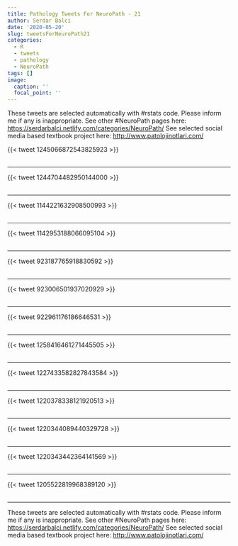 ```yaml
---
title: Pathology Tweets For NeuroPath - 21
author: Serdar Balci
date: '2020-05-20'
slug: tweetsForNeuroPath21
categories:
  - R
  - tweets
  - pathology
  - NeuroPath
tags: []
image:
  caption: ''
  focal_point: ''
---
```



These tweets are selected automatically with #rstats code. Please inform me if any is inappropriate.
See other #NeuroPath pages here: https://serdarbalci.netlify.com/categories/NeuroPath/ 
See selected social media based textbook project here: http://www.patolojinotlari.com/

{{< tweet 1245066872543825923 >}}
<br>
<br>
<hr>
{{< tweet 1244704482950144000 >}}
<br>
<br>
<hr>
{{< tweet 1144221632908500993 >}}
<br>
<br>
<hr>
{{< tweet 1142953188066095104 >}}
<br>
<br>
<hr>
{{< tweet 923187765918830592 >}}
<br>
<br>
<hr>
{{< tweet 923006501937020929 >}}
<br>
<br>
<hr>
{{< tweet 922961176186646531 >}}
<br>
<br>
<hr>
{{< tweet 1258416461271445505 >}}
<br>
<br>
<hr>
{{< tweet 1227433582827843584 >}}
<br>
<br>
<hr>
{{< tweet 1220378338121920513 >}}
<br>
<br>
<hr>
{{< tweet 1220344089440329728 >}}
<br>
<br>
<hr>
{{< tweet 1220343442364141569 >}}
<br>
<br>
<hr>
{{< tweet 1205522819968389120 >}}
<br>
<br>
<hr>


These tweets are selected automatically with #rstats code. Please inform me if any is inappropriate.
See other #NeuroPath pages here: https://serdarbalci.netlify.com/categories/NeuroPath/ 
See selected social media based textbook project here: http://www.patolojinotlari.com/
